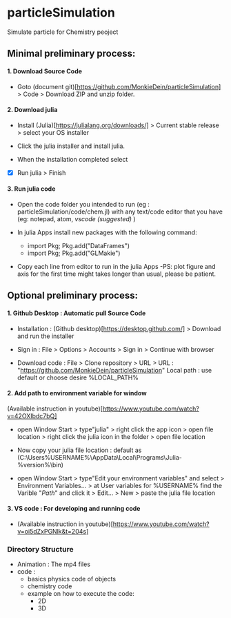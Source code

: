 # particleSimulation
Simulate particle for Chemistry peoject

## Minimal preliminary process:

#### 1. Download Source Code 

- Goto (document git)[https://github.com/MonkieDein/particleSimulation] > Code > Download ZIP and unzip folder.

#### 2. Download julia

- Install (Julia)[https://julialang.org/downloads/] > Current stable release > select your OS installer

- Click the julia installer and install julia.

- When the installation completed select 
- [x] Run julia > Finish

#### 3. Run julia code

- Open the code folder you intended to run (eg : particleSimulation/code/chem.jl) with any text/code editor that you have (eg: notepad, atom, *vscode (suggested)* )

- In julia Apps install new packages with the following command:
    - import Pkg; Pkg.add("DataFrames")
    - import Pkg; Pkg.add("GLMakie")

- Copy each line from editor to run in the julia Apps
    -PS: plot figure and axis for the first time might takes longer than usual, please be patient.

## Optional preliminary process:

#### 1. Github Desktop : Automatic pull Source Code 

- Installation : (Github desktop)[https://desktop.github.com/] > Download and run the installer

- Sign in : File > Options > Accounts > Sign in > Continue with browser

- Download code : File > Clone repository > URL >
URL : "https://github.com/MonkieDein/particleSimulation"
Local path : use default or choose desire %LOCAL_PATH%

#### 2. Add path to environment variable for window
(Available instruction in youtube)[https://www.youtube.com/watch?v=42OXIbdc7bQ]

- open Window Start > type"julia" > right click the app icon > open file location > right click the julia icon in the folder > open file location 

- Now copy your julia file location : default as 
(C:\Users\%USERNAME%\AppData\Local\Programs\Julia-%version%\bin)

- open Window Start > type"Edit your environment variables" and select > Environment Variables... > at User variables for %USERNAME% find the Varible "*Path*" and click it > Edit... > New > paste the julia file location

#### 3. VS code : For developing and running code 

- (Available instruction in youtube)[https://www.youtube.com/watch?v=oi5dZxPGNlk&t=204s]


### Directory Structure
- Animation : The mp4 files
- code : 
    - basics physics code of objects
    - chemistry code
    - example on how to execute the code:
        - 2D
        - 3D
